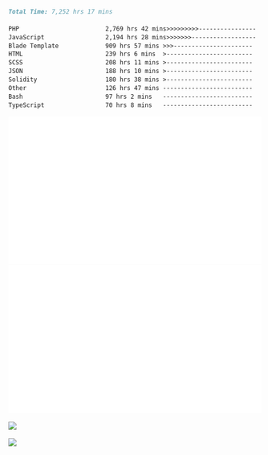 <!--START_SECTION:waka-->

```markdown
Total Time: 7,252 hrs 17 mins

PHP                        2,769 hrs 42 mins>>>>>>>>>----------------   37.53 %
JavaScript                 2,194 hrs 28 mins>>>>>>>------------------   29.74 %
Blade Template             909 hrs 57 mins >>>----------------------   12.33 %
HTML                       239 hrs 6 mins  >------------------------   03.24 %
SCSS                       208 hrs 11 mins >------------------------   02.82 %
JSON                       188 hrs 10 mins >------------------------   02.55 %
Solidity                   180 hrs 38 mins >------------------------   02.45 %
Other                      126 hrs 47 mins -------------------------   01.72 %
Bash                       97 hrs 2 mins   -------------------------   01.32 %
TypeScript                 70 hrs 8 mins   -------------------------   00.95 %
```

<!--END_SECTION:waka-->

![](https://raw.githubusercontent.com/DrMaxis/github-stats-transparent/output/generated/overview.svg)
![](https://raw.githubusercontent.com/DrMaxis/github-stats-transparent/output/generated/languages.svg)

![](https://git-readme-stats-drmaxis-projects.vercel.app/api?username=drmaxis&show_icons=true&theme=outrun&count_private=true&show=reviews,discussions_started,discussions_answered,prs_merged,prs_merged_percentage&custom_title=2024%20Github%20Rank)
 
<a href="https://count.getloli.com/"><img src="https://count.getloli.com/get/@:maxis-the-alchemist?theme=rule34"></a>
<!-- https://count.getloli.com/get/@alchemist?theme=rule34 -->
<br>

